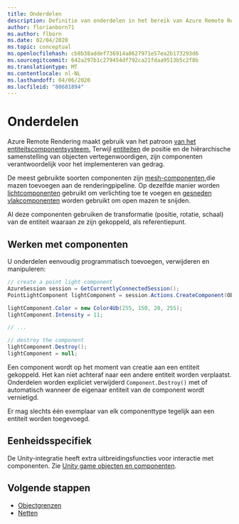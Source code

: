 ```yaml
---
title: Onderdelen
description: Definitie van onderdelen in het bereik van Azure Remote Rendering
author: florianborn71
ms.author: flborn
ms.date: 02/04/2020
ms.topic: conceptual
ms.openlocfilehash: cb8b38addef736914a8627971e57ea2b173293d6
ms.sourcegitcommit: 642a297b1c279454df792ca21fdaa9513b5c2f8b
ms.translationtype: MT
ms.contentlocale: nl-NL
ms.lasthandoff: 04/06/2020
ms.locfileid: "80681894"
---
```

# <a name="components"></a>Onderdelen

Azure Remote Rendering maakt gebruik van het patroon [van het entiteitscomponentsysteem.](https://en.wikipedia.org/wiki/Entity_component_system) Terwijl [entiteiten](entities.md) de positie en de hiërarchische samenstelling van objecten vertegenwoordigen, zijn componenten verantwoordelijk voor het implementeren van gedrag.

De meest gebruikte soorten componenten zijn [mesh-componenten,](meshes.md)die mazen toevoegen aan de renderingpipeline. Op dezelfde manier worden [lichtcomponenten](../overview/features/lights.md) gebruikt om verlichting toe te voegen en [gesneden vlakcomponenten](../overview/features/cut-planes.md) worden gebruikt om open mazen te snijden.

Al deze componenten gebruiken de transformatie (positie, rotatie, schaal) van de entiteit waaraan ze zijn gekoppeld, als referentiepunt.

## <a name="working-with-components"></a>Werken met componenten

U onderdelen eenvoudig programmatisch toevoegen, verwijderen en manipuleren:

```cs
// create a point light component
AzureSession session = GetCurrentlyConnectedSession();
PointLightComponent lightComponent = session.Actions.CreateComponent(ObjectType.PointLightComponent, ownerEntity) as PointLightComponent;

lightComponent.Color = new Color4Ub(255, 150, 20, 255);
lightComponent.Intensity = 11;

// ...

// destroy the component
lightComponent.Destroy();
lightComponent = null;
```

Een component wordt op het moment van creatie aan een entiteit gekoppeld. Het kan niet achteraf naar een andere entiteit worden verplaatst. Onderdelen worden expliciet verwijderd `Component.Destroy()` met of automatisch wanneer de eigenaar entiteit van de component wordt vernietigd.

Er mag slechts één exemplaar van elk componenttype tegelijk aan een entiteit worden toegevoegd.

## <a name="unity-specific"></a>Eenheidsspecifiek

De Unity-integratie heeft extra uitbreidingsfuncties voor interactie met componenten. Zie [Unity game objecten en componenten](../how-tos/unity/objects-components.md).

## <a name="next-steps"></a>Volgende stappen

* [Objectgrenzen](object-bounds.md)
* [Netten](meshes.md)
